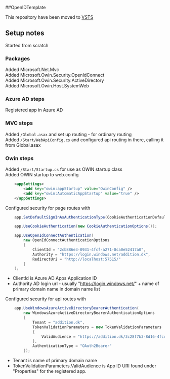 ##OpenIDTemplate


This repository have been moved to [VSTS](https://additionglobal.visualstudio.com/DefaultCollection/ADD-Internal/_git/OpenIdTemplate)



## Setup notes

Started from scratch 

### Packages

Added Microsoft.Net.Mvc  
Added Microsoft.Owin.Security.OpenIdConnect  
Added Microsoft.Owin.Security.ActiveDirectory  
Added Microsoft.Owin.Host.SystemWeb  


### Azure AD steps

Registered app in Azure AD

### MVC steps

Added `/Global.asax` and set up routing - for ordinary routing  
Added `/Start/WebApiConfig.cs` and configured api routing in there, calling it from Global.asax

### Owin steps

Added `/Start/Startup.cs` for use as OWIN startup class  
Added OWIN startup to web.config

````xml
    <appSettings>
        <add key="owin:appStartup" value="OwinConfig" />
        <add key="owin:AutomaticAppStartup" value="true" />
    </appSettings>
````

Configured security for page routes with

````c#
    app.SetDefaultSignInAsAuthenticationType(CookieAuthenticationDefaults.AuthenticationType);

    app.UseCookieAuthentication(new CookieAuthenticationOptions());

    app.UseOpenIdConnectAuthentication(
        new OpenIdConnectAuthenticationOptions
        {
            ClientId = "2cb886e3-0931-4fcf-a271-8ca0e52417a0",
            Authority = "https://login.windows.net/addition.dk",
            RedirectUri = "http://localhost:57515/"
        }
    );
````

- ClientId is Azure AD Apps Application ID
- Authority AD login url - usually "https://login.windows.net/" + name of primary domain name in domain name list

Configured security for api routes with

````c#
    app.UseWindowsAzureActiveDirectoryBearerAuthentication(
        new WindowsAzureActiveDirectoryBearerAuthenticationOptions
        {
            Tenant = "addition.dk",
            TokenValidationParameters = new TokenValidationParameters
            {
                ValidAudience = "https://addition.dk/3c28f7b3-8d16-4fcd-bd3f-cc9037ce11ea"
            },
            AuthenticationType = "OAuth2Bearer"
        });
````

 - Tenant is name of primary domain name
 - TokenValidationParameters.ValidAudience is App ID URI found under "Properties" for the registered app.
